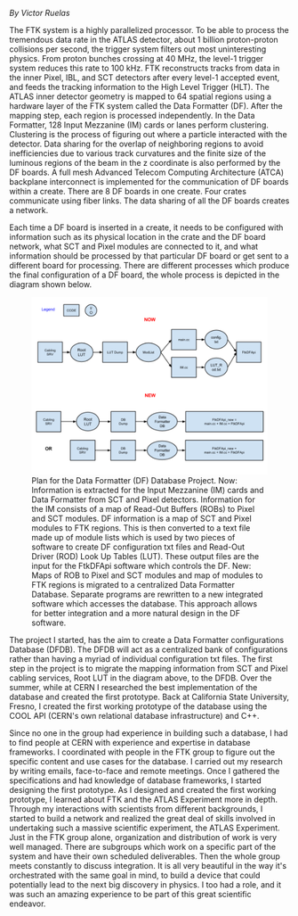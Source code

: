 ﻿<em> By Victor Ruelas </em>

The FTK system is a highly parallelized processor. To be able to process the tremendous data rate in the ATLAS detector, about 1 billion proton-proton collisions per second, the trigger system filters out most uninteresting physics. From proton bunches crossing at 40 MHz, the level-1 trigger system reduces this rate to 100 kHz. FTK reconstructs tracks from data in the inner Pixel, IBL, and SCT detectors after every level-1 accepted event, and feeds the tracking information to the High Level Trigger (HLT). The ATLAS inner detector geometry is mapped to 64 spatial regions using a hardware layer of the FTK system called the Data Formatter (DF). After the mapping step, each region is processed independently. In the Data Formatter, 128 Input Mezzanine (IM) cards or lanes perform clustering. Clustering is the process of figuring out where a particle interacted with the detector. Data sharing for the overlap of neighboring regions to avoid inefficiencies due to various track curvatures and the finite size of the luminous regions of the beam in the z coordinate is also performed by the DF boards. A full mesh Advanced Telecom Computing Architecture (ATCA) backplane interconnect is implemented for the communication of DF boards within a create. There are 8 DF boards in one create. Four crates communicate using fiber links. The data sharing of all the DF boards creates a network.

Each time a DF board is inserted in a create, it needs to be configured with information such as its physical location in the crate and the DF board network, what SCT and Pixel modules are connected to it, and what information should be processed by that particular DF board or get sent to a different board for processing. There are different processes which produce the final configuration of a DF board, the whole process is depicted in the diagram shown below.

<figure>
<img src="pictures/posts/Project_DFDB_Design.png">
<figcaption> Plan for the Data Formatter (DF) Database Project. Now: Information is extracted for the Input Mezzanine (IM) cards and Data Formatter from SCT and Pixel detectors. Information for the IM consists of a map of Read-Out Buffers (ROBs) to Pixel and SCT modules. DF information is a map of SCT and Pixel modules to FTK regions. This is then converted to a text file made up of module lists which is used by two pieces of software to create DF configuration txt files and Read-Out Driver (ROD) Look Up Tables (LUT). These output files are the input for the FtkDFApi software which controls the DF. New: Maps of ROB to Pixel and SCT modules and map of modules to FTK regions is migrated to a centralized Data Formatter Database. Separate programs are rewritten to a new integrated software which accesses the database. This approach allows for better integration and a more natural design in the DF software.
</figcaption>

</figure>


The project I started, has the aim to create a Data Formatter configurations Database (DFDB). The DFDB will act as a centralized bank of configurations rather than having a myriad of individual configuration txt files. The first step in the project is to migrate the mapping information from SCT and Pixel cabling services, Root LUT in the diagram above, to the DFDB. Over the summer, while at CERN I researched the best implementation of the database and created the first prototype. Back at California State University, Fresno, I created the first working prototype of the database using the COOL API (CERN's own relational database infrastructure) and C++.

Since no one in the group had experience in building such a database, I had to find people at CERN with experience and expertise in database frameworks. I coordinated with people in the FTK group to figure out the specific content and use cases for the database. I carried out my research by writing emails, face-to-face and remote meetings. Once I gathered the specifications and had knowledge of database frameworks, I started designing the first prototype. As I designed and created the first working prototype, I learned about FTK and the ATLAS Experiment more in depth. Through my interactions with scientists from different backgrounds, I started to build a network and realized the great deal of skills involved in undertaking such a massive scientific experiment, the ATLAS Experiment. Just in the FTK group alone, organization and distribution of work is very well managed. There are subgroups which work on a specific part of the system and have their own scheduled deliverables. Then the whole group meets constantly to discuss integration. It is all very beautiful in the way it's orchestrated with the same goal in mind, to build a device that could potentially lead to the next big discovery in physics. I too had a role, and it was such an amazing experience to be part of this great scientific endeavor.